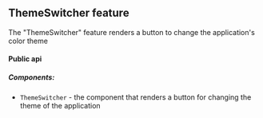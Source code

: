 ## ThemeSwitcher feature

The "ThemeSwitcher" feature renders a button to change the application's color theme

#### Public api

##### Components:

-   `ThemeSwitcher` - the component that renders a button for changing the theme of the application
